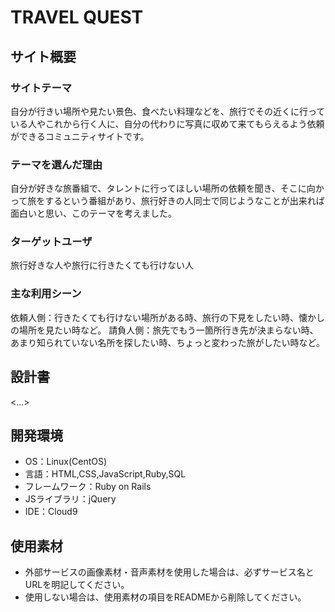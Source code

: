 # TRAVEL QUEST

## サイト概要
### サイトテーマ
自分が行きい場所や見たい景色、食べたい料理などを、旅行でその近くに行っている人やこれから行く人に、自分の代わりに写真に収めて来てもらえるよう依頼ができるコミュニティサイトです。

### テーマを選んだ理由
自分が好きな旅番組で、タレントに行ってほしい場所の依頼を聞き、そこに向かって旅をするという番組があり、旅行好きの人同士で同じようなことが出来れば面白いと思い、このテーマを考えました。

### ターゲットユーザ
旅行好きな人や旅行に行きたくても行けない人

### 主な利用シーン
依頼人側：行きたくても行けない場所がある時、旅行の下見をしたい時、懐かしの場所を見たい時など。
請負人側：旅先でもう一箇所行き先が決まらない時、あまり知られていない名所を探したい時、ちょっと変わった旅がしたい時など。
## 設計書
<...>

## 開発環境
- OS：Linux(CentOS)
- 言語：HTML,CSS,JavaScript,Ruby,SQL
- フレームワーク：Ruby on Rails
- JSライブラリ：jQuery
- IDE：Cloud9

## 使用素材
- 外部サービスの画像素材・音声素材を使用した場合は、必ずサービス名とURLを明記してください。
- 使用しない場合は、使用素材の項目をREADMEから削除してください。